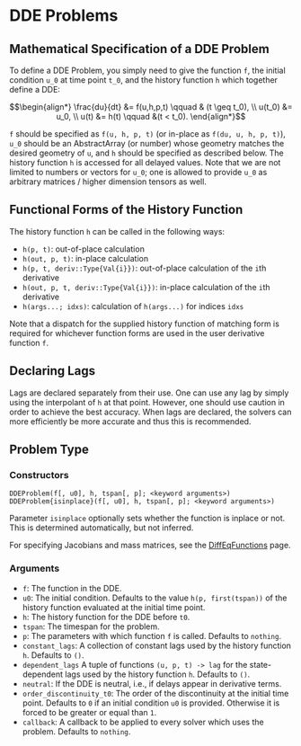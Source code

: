 # DDE Problems

## Mathematical Specification of a DDE Problem

To define a DDE Problem, you simply need to give the function ``f``, the initial
condition ``u_0`` at time point ``t_0``, and the history function ``h``
which together define a DDE:

```math
\begin{align*}
    \frac{du}{dt} &= f(u,h,p,t) \qquad & (t \geq t_0), \\
    u(t_0) &= u_0, \\
    u(t) &= h(t) \qquad &(t < t_0).
\end{align*}
```

``f`` should be specified as `f(u, h, p, t)` (or in-place as `f(du, u, h, p, t)`),
``u_0`` should be an AbstractArray (or number) whose geometry matches the
desired geometry of `u`, and ``h`` should be specified as described below. The
history function `h` is accessed for all delayed values. Note that we are not
limited to numbers or vectors for ``u_0``; one is allowed to provide ``u_0``
as arbitrary matrices / higher dimension tensors as well.

## Functional Forms of the History Function

The history function `h` can be called in the following ways:

- `h(p, t)`: out-of-place calculation
- `h(out, p, t)`: in-place calculation
- `h(p, t, deriv::Type{Val{i}})`: out-of-place calculation of the `i`th derivative
- `h(out, p, t, deriv::Type{Val{i}})`: in-place calculation of the `i`th derivative
- `h(args...; idxs)`: calculation of `h(args...)` for indices `idxs`

Note that a dispatch for the supplied history function of matching form is required
for whichever function forms are used in the user derivative function `f`.

## Declaring Lags

Lags are declared separately from their use. One can use any lag by simply using
the interpolant of `h` at that point. However, one should use caution in order
to achieve the best accuracy. When lags are declared, the solvers can more
efficiently be more accurate and thus this is recommended.

## Problem Type

### Constructors

```
DDEProblem(f[, u0], h, tspan[, p]; <keyword arguments>)
DDEProblem{isinplace}(f[, u0], h, tspan[, p]; <keyword arguments>)
```

Parameter `isinplace` optionally sets whether the function is inplace or not.
This is determined automatically, but not inferred.

For specifying Jacobians and mass matrices, see the [DiffEqFunctions](http://docs.juliadiffeq.org/latest/features/performance_overloads.html) page.

### Arguments

* `f`: The function in the DDE.
* `u0`: The initial condition. Defaults to the value `h(p, first(tspan))` of the history function evaluated at the initial time point.
* `h`: The history function for the DDE before `t0`.
* `tspan`: The timespan for the problem.
* `p`: The parameters with which function `f` is called. Defaults to `nothing`.
* `constant_lags`: A collection of constant lags used by the history function `h`. Defaults to `()`.
* `dependent_lags` A tuple of functions `(u, p, t) -> lag` for the state-dependent lags
  used by the history function `h`. Defaults to `()`.
* `neutral`: If the DDE is neutral, i.e., if delays appear in derivative terms.
* `order_discontinuity_t0`: The order of the discontinuity at the initial time point. Defaults to `0` if an initial condition `u0` is provided. Otherwise it is forced to be greater or equal than `1`.
* `callback`: A callback to be applied to every solver which uses the problem. Defaults to `nothing`.
